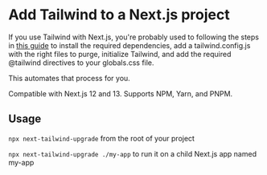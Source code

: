 # Add Tailwind to a Next.js project

If you use Tailwind with Next.js, you're probably used to following
the steps in [this guide](https://tailwindcss.com/docs/guides/nextjs#app-directory) to install the required dependencies, add a tailwind.config.js with the right files to purge, initialize Tailwind, and add the required @tailwind directives to your globals.css file.

This automates that process for you.

Compatible with Next.js 12 and 13. Supports NPM, Yarn, and PNPM.

## Usage

`npx next-tailwind-upgrade` from the root of your project

`npx next-tailwind-upgrade ./my-app` to run it on a child Next.js app named my-app